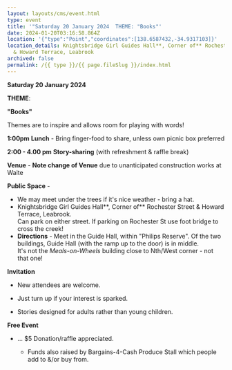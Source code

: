 ```yaml
---
layout: layouts/cms/event.html
type: event
title: '"Saturday 20 January 2024  THEME: "Books"'
date: 2024-01-20T03:16:58.864Z
location: '{"type":"Point","coordinates":[138.6587432,-34.9317103]}'
location_details: Knightsbridge Girl Guides Hall**, Corner of** Rochester Street
  & Howard Terrace, Leabrook
archived: false
permalink: /{{ type }}/{{ page.fileSlug }}/index.html
---
```

**Saturday 20 January 2024**

**THEME**:

**"Books"**

Themes are to inspire and allows room for playing with words!   

**1:00pm**  **Lunch** - Bring finger-food to share, unless own picnic box preferred

**2:00 - 4.00 pm**    **Story-sharing** (with refreshment & raffle break) 

**Venue**  - **Note change of Venue** due to unanticipated construction works at Waite 

**Public Space** - 

* We may meet under the trees if it's nice weather - bring a hat.
*  Knightsbridge Girl Guides Hall**, Corner of** Rochester Street & Howard Terrace, Leabrook.\
  Can park on either street. If parking on Rochester St use foot bridge to cross the creek! 
* **Directions**  - Meet  in the  Guide Hall, within "Philips Reserve". Of the two buildings, Guide Hall (with the ramp up to the door) is in middle.\
    It's not the *Meals-on-Wheels* building close to Nth/West corner - not that one!

**Invitation**  
*   New attendees are welcome. 

  * Just turn up if your interest is sparked.
* Stories designed for adults rather than young children. 

**Free Event**   

* ... $5 Donation/raffle appreciated.

  * Funds also raised by Bargains-4-Cash Produce Stall which people add to &/or buy from.